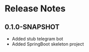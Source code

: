 # Release Notes

## 0.1.0-SNAPSHOT
*   Added stub telegram bot
*   Added SpringBoot skeleton project
